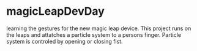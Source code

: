 # magicLeapDevDay

learning the gestures for the new magic leap device. This project runs on the leaps and attatches a particle system to a persons finger. Particle system is controled by opening or closing fist. 
